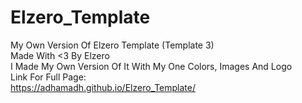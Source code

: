 # Elzero_Template
My Own Version Of Elzero Template (Template 3) <br>
Made With &lt;3 By Elzero <br>
I Made My Own Version Of It With My One Colors, Images And Logo <br>
Link For Full Page: <br>
https://adhamadh.github.io/Elzero_Template/
